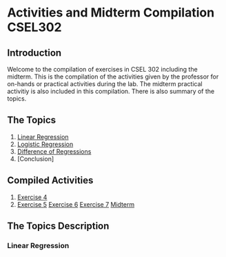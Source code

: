 # Activities and Midterm Compilation CSEL302

## Introduction
Welcome to the compilation of exercises in CSEL 302 including the midterm. This is the compilation of the activities given by the professor for on-hands or practical activities during the lab. The midterm practical activitiy is also included in this compilation. There is also summary of the topics.

## The Topics
1. [Linear Regression](Introduction)
2. [Logistic Regression]()
3. [Difference of Regressions]()
4. [Conclusion]

## Compiled Activities
1. <a href="2A_ORELLANO_EXER4.ipynb">Exercise 4</a><br>
2. <a href="2A_ORELLANO_EXER5.ipynb">Exercise 5</a>
<a href="2A_ORELLANO_EXER6.ipynb">Exercise 6</a>
<a href="2A_ORELLANO_EXER6.ipynb">Exercise 7</a>
<a href="2A_ORELLANO_MIDTERM.ipynb">Midterm</a>

## The Topics Description
### Linear Regression
